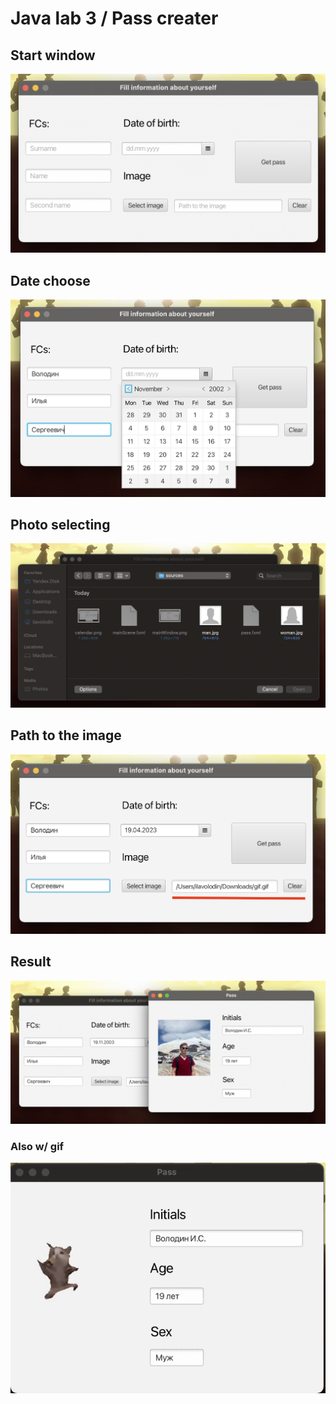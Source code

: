 # Java lab 3 / Pass creater

## Start window
![](./sources/mainWindow.png)

## Date choose
![](./sources/calendar.png)

## Photo selecting
![](./sources/profilePhotoSelecting.png)

## Path to the image
![](./sources/path.png)

## Result
![](./sources/resultPNG.png)

### Also w/ gif
![](./sources/resultGIF.gif)



